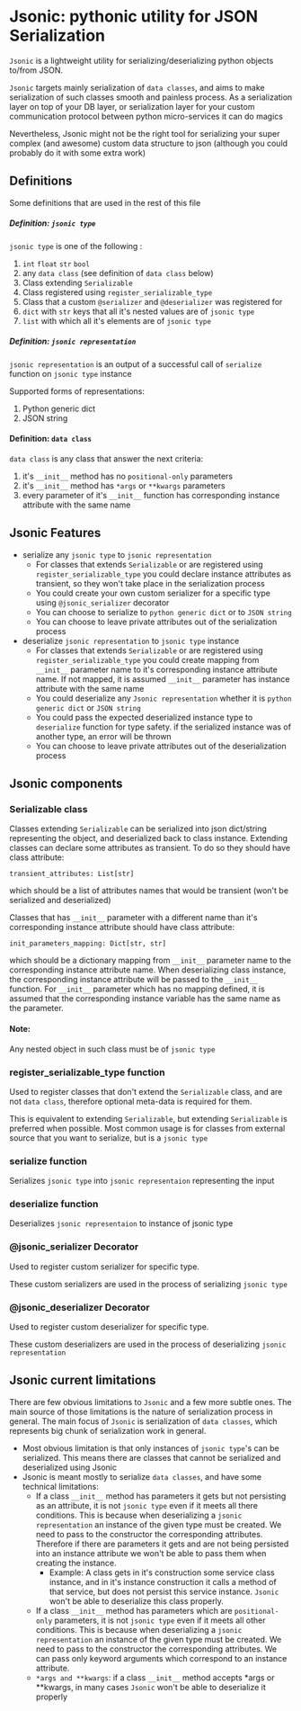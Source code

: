 # Jsonic: pythonic utility for JSON Serialization

`Jsonic` is a lightweight utility for serializing/deserializing python objects to/from JSON.

`Jsonic` targets mainly serialization of `data classes`, and aims to make serialization of such classes smooth and painless process.
As a serialization layer on top of your DB layer, or serialization layer for your custom communication protocol
between python micro-services it can do magics

Nevertheless, Jsonic might not be the right tool for serializing your super complex (and awesome) custom data structure to json 
(although you could probably do it with some extra work)

## Definitions

Some definitions that are used in the rest of this file

##### Definition: `jsonic type`  
`jsonic type` is one of the following :
1. `int` `float` `str` `bool`
2. any `data class` (see definition of `data class` below)
3. Class extending ``Serializable``
4. Class registered using ``register_serializable_type`` 
5. Class that a custom `@serializer` and `@deserializer` was registered for
6. `dict` with `str` keys that all it's nested values are of `jsonic type`
7. `list` with which all it's elements are of `jsonic type`  

##### Definition: `jsonic representation`
`jsonic representation` is an output of a successful call of `serialize` function on `jsonic type` instance

Supported forms of representations:
1. Python generic dict
2. JSON string 


#### Definition: `data class`
`data class` is any class that answer the next criteria:
1. it's `__init__` method has no `positional-only` parameters
2. it's `__init__` method has `*args` or `**kwargs` parameters
3. every parameter of it's `__init__` function has corresponding instance attribute with the same name



## Jsonic Features
- serialize any `jsonic type` to `jsonic representation`
    - For classes that extends `Serializable` or are registered using `register_serializable_type` you could 
    declare instance attributes as transient, so they won't take place in the serialization process
    - You could create your own custom serializer for a specific type using `@jsonic_serializer` decorator
    - You can choose to serialize to `python generic dict` or to `JSON string`
    - You can choose to leave private attributes out of the serialization process  
- deserialize `jsonic representation` to `jsonic type` instance
    - For classes that extends `Serializable` or are registered using `register_serializable_type` you could 
    create mapping from `__init__` parameter name to it's corresponding instance attribute name. 
    If not mapped, it is assumed `__init__` parameter has instance attribute with the same name
    - You could deserialize any `Jsonic representation` whether it is `python generic dict` or `JSON string`
    - You could pass the expected deserialized instance type to `deserialize` function for type safety. 
    if the serialized instance was of another type, an error will be thrown
    - You can choose to leave private attributes out of the deserialization process  
    
## Jsonic components

### Serializable class
Classes extending `Serializable` can be serialized into json dict/string representing the object,
and deserialized back to class instance.
Extending classes can declare some attributes as transient. To do so they should have
class attribute:

    transient_attributes: List[str]
    
which should be a list of attributes names that would be transient (won't be serialized and deserialized)

Classes that has `__init__` parameter with a different name than it's corresponding instance attribute should have class attribute:

    init_parameters_mapping: Dict[str, str]
    
which should be a dictionary mapping from `__init__` parameter name to the corresponding instance attribute name.
When deserializing class instance, the corresponding instance attribute will be passed to the `__init__` function.
For `__init__` parameter which has no mapping defined, it is assumed that the corresponding instance variable has
the same name as the parameter.


#### Note:
Any nested object in such class must be of `jsonic type`

### register_serializable_type function
Used to register classes that don't extend the `Serializable` class, and are not `data class`,
therefore optional meta-data is required for them.

This is equivalent to extending `Serializable`, but extending `Serializable` is preferred when possible. 
Most common usage is for classes from external source that you want to serialize, but is a `jsonic type`

### serialize function
Serializes ``jsonic type`` into ``jsonic representaion`` representing the input

### deserialize function
Deserializes `jsonic representaion` to instance of jsonic type

### @jsonic_serializer Decorator
Used to register custom serializer for specific type.

These custom serializers are used in the process of serializing `jsonic type`   

### @jsonic_deserializer Decorator
Used to register custom deserializer for specific type.

These custom deserializers are used in the process of deserializing `jsonic representation`

## Jsonic current limitations
There are few obvious limitations to `Jsonic` and a few more subtle ones.
The main source of those limitations is the nature of serialization process in general.
The main focus of `Jsonic` is serialization of `data classes`, which represents big chunk 
of serialization work in general.

- Most obvious limitation is that only instances of `jsonic type`'s can be serialized.
This means there are classes that cannot be serialized and deserialized using Jsonic
- Jsonic is meant mostly to serialize `data classes`, and have some technical limitations:
    - If a class `__init__` method has parameters it gets but not persisting as an attribute, it is not `jsonic type` even if it meets
     all there conditions.
     This is because when deserializing a `jsonic representation` an instance of the given type must be created.
     We need to pass to the constructor the corresponding attributes. Therefore if there are parameters it gets and are not 
     being persisted into an instance attribute we won't be able to pass them when creating the instance.
        - Example: A class gets in it's construction some service class instance, and in it's instance construction
        it calls a method of that service, but does not persist this service instance. 
        `Jsonic` won't be able to deserialize this class properly.     
    - If a class `__init__` method has parameters which are `positional-only` parameters, it is not `jsonic type` even if it meets
    all other conditions.
    This is because when deserializing a `jsonic representation` an instance of the given type must be created.
    We need to pass to the constructor the corresponding attributes. We can pass only keyword arguments which correspond to 
    an instance attribute.
    - `*args and **kwargs`: if a class `__init__` method accepts *args or **kwargs, in many cases `Jsonic` won't be able to
     deserialize it properly
